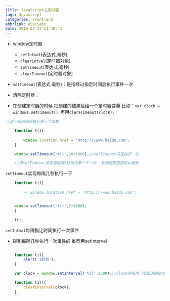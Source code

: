 ```yaml
---
title: JavaScript之定时器
tags: Javascript
categories: Front-End
abbrlink: e59c5ebc
date: 2016-07-27 11:40:43
---
```


- window定时器

   - `setIntval`(表达式,毫秒)
  - `clearIntval`(定时器对象)
  - `setTimeout`(表达式,毫秒)
  - `clearTimeout`(定时器对象)
 <!--more-->
 
- `setTimeout`(表达式,毫秒)：是指经过指定时间后执行事件一次
 
- 清除定时器：
 
- 在创建定时器的时候 把创建的结果赋给一个定时器变量 比如：`var clock = windows.setTimeout() `再用`cleraTimeout(clock);`

```javascript
//定一段时间后执行某一个函数

	function t(){
		 
		window.location.href = 'http:///www.baidu.com';
	}

	window.setTimeout('t()',10*1000);//setTimeout只是执行一次

	//用setTimeout来实现每隔5秒执行某一个一次  放到函数里面可以做到

```

`setTimeout`实现每隔几秒执行一下

```javascript
	function t(){
		 
		// window.location.href = 'http:///www.baidu.com';


	window.setTimeout('t()',2*1000);
	}

	t();

```

`setIntval`每隔指定时间执行一次事件

- 碰到每隔几秒执行一次事件的 推荐用setInterval

```javascript

	function t(){
		alert('2秒到');
	}

	var clock = window.setInterval('t()',2000);//clock命名为了后面消除定时器用到 这个变量是指向定时器

	function t1(){
		clearInterval(clock);
	}
    ```

